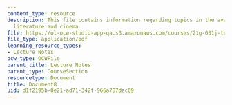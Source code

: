 ```yaml
---
content_type: resource
description: This file contains information regarding topics in the avant-garde in
  literature and cinema.
file: https://ol-ocw-studio-app-qa.s3.amazonaws.com/courses/21g-031j-topics-in-the-avant-garde-in-literature-and-cinema-spring-2003/d1f2195b0e21ad71342f966a787dac69_MIT21G_031JS03_lecture8.pdf
file_type: application/pdf
learning_resource_types:
- Lecture Notes
ocw_type: OCWFile
parent_title: Lecture Notes
parent_type: CourseSection
resourcetype: Document
title: Document8
uid: d1f2195b-0e21-ad71-342f-966a787dac69
---
```

